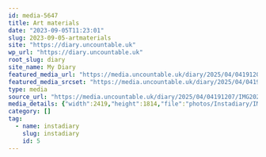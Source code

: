 ```yaml
---
id: media-5647
title: Art materials
date: "2023-09-05T11:23:01"
slug: 2023-09-05-artmaterials
site: "https://diary.uncountable.uk"
wp_url: "https://diary.uncountable.uk"
root_slug: diary
site_name: My Diary
featured_media_url: "https://media.uncountable.uk/diary/2025/04/04191207/IMG20230905122301.webp"
featured_media_srcset: "https://media.uncountable.uk/diary/2025/04/04191207/IMG20230905122301-300x225.webp 300w, https://media.uncountable.uk/diary/2025/04/04191207/IMG20230905122301-1024x768.webp 1024w, https://media.uncountable.uk/diary/2025/04/04191207/IMG20230905122301-150x150.webp 150w, https://media.uncountable.uk/diary/2025/04/04191207/IMG20230905122301-640x480.webp 640w, https://media.uncountable.uk/diary/2025/04/04191207/IMG20230905122301.webp 2419w"
type: media
source_url: "https://media.uncountable.uk/diary/2025/04/04191207/IMG20230905122301.webp"
media_details: {"width":2419,"height":1814,"file":"photos/Instadiary/IMG20230905122301.webp","filesize":180250,"sizes":{"medium":{"file":"IMG20230905122301-300x225.webp","width":300,"height":225,"filesize":19982,"mime_type":"image/webp","source_url":"https://media.uncountable.uk/diary/2025/04/04191207/IMG20230905122301-300x225.webp"},"large":{"file":"IMG20230905122301-1024x768.webp","width":1024,"height":768,"filesize":116570,"mime_type":"image/webp","source_url":"https://media.uncountable.uk/diary/2025/04/04191207/IMG20230905122301-1024x768.webp"},"thumbnail":{"file":"IMG20230905122301-150x150.webp","width":150,"height":150,"filesize":8232,"mime_type":"image/webp","source_url":"https://media.uncountable.uk/diary/2025/04/04191207/IMG20230905122301-150x150.webp"},"mobwidth":{"file":"IMG20230905122301-640x480.webp","width":640,"height":480,"filesize":61590,"mime_type":"image/webp","source_url":"https://media.uncountable.uk/diary/2025/04/04191207/IMG20230905122301-640x480.webp"},"full":{"file":"IMG20230905122301.webp","width":2419,"height":1814,"mime_type":"image/webp","source_url":"https://media.uncountable.uk/diary/2025/04/04191207/IMG20230905122301.webp"}},"image_meta":{"aperture":"0","credit":"","camera":"","caption":"","created_timestamp":"0","copyright":"","focal_length":"0","iso":"0","shutter_speed":"0","title":"","orientation":"0","keywords":[]}}
category: []
tag:
  - name: instadiary
    slug: instadiary
    id: 5
---
```


